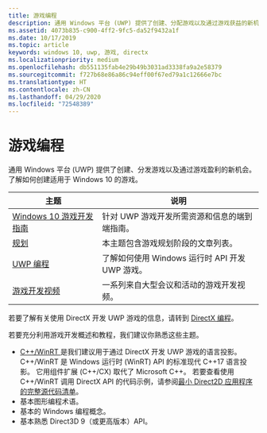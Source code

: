 ```yaml
---
title: 游戏编程
description: 通用 Windows 平台 (UWP) 提供了创建、分配游戏以及通过游戏获益的新机会。 了解有关启动新游戏或移植现有游戏的信息。
ms.assetid: 4073b835-c900-4ff2-9fc5-da52f9432a1f
ms.date: 10/17/2019
ms.topic: article
keywords: windows 10, uwp, 游戏, directx
ms.localizationpriority: medium
ms.openlocfilehash: db551135fab4e29b49b3031ad3338fa9a2e58379
ms.sourcegitcommit: f727b68e86a86c94eff00f67ed79a1c12666e7bc
ms.translationtype: HT
ms.contentlocale: zh-CN
ms.lasthandoff: 04/29/2020
ms.locfileid: "72548389"
---
```

# <a name="game-programming"></a>游戏编程

通用 Windows 平台 (UWP) 提供了创建、分发游戏以及通过游戏盈利的新机会。 了解如何创建适用于 Windows 10 的游戏。

| 主题 | 说明 |
|-|-|
| [Windows 10 游戏开发指南](e2e.md) | 针对 UWP 游戏开发所需资源和信息的端到端指南。 |
| [规划](planning.md) | 本主题包含游戏规划阶段的文章列表。 |
| [UWP 编程](uwp-programming.md) | 了解如何使用 Windows 运行时 API 开发 UWP 游戏。 |
| [游戏开发视频](game-development-videos.md) | 一系列来自大型会议和活动的游戏开发视频。 |

若要了解有关使用 DirectX 开发 UWP 游戏的信息，请转到 [DirectX 编程](directx-programming.md)。

若要充分利用游戏开发概述和教程，我们建议你熟悉这些主题。

- [C++/WinRT ](/windows/uwp/cpp-and-winrt-apis/index) 是我们建议用于通过 DirectX 开发 UWP 游戏的语言投影。 C++/WinRT 是 Windows 运行时 (WinRT) API 的标准现代 C++17 语言投影。 它用组件扩展 (C++/CX) 取代了 Microsoft C++。 若要查看使用 C++/WinRT 调用 DirectX API 的代码示例，请参阅[最小 Direct2D 应用程序的完整源代码清单](/windows/uwp/cpp-and-winrt-apis/consume-com#full-source-code-listing-of-a-minimal-direct2d-application)。
- 基本图形编程术语。
- 基本的 Windows 编程概念。
- 基本熟悉 Direct3D 9（或更高版本）API。